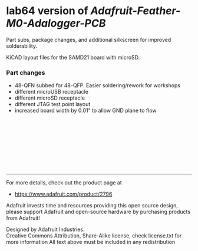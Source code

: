# **lab64 version** of *Adafruit-Feather-M0-Adalogger-PCB*

Part subs, package changes, and additional silkscreen for improved solderability. 

KiCAD layout files for the SAMD21 board with microSD.

### Part changes
* 48-QFN subbed for 48-QFP. Easier soldering/rework for workshops
* different microUSB receptacle
* different microSD receptacle
* different JTAG test point layout
* increased board width by 0.01" to allow GND plane to flow


<br>
<br>
<br>
<br>
<br>
<br>
<br>
<br>


------
For more details, check out the product page at

  * https://www.adafruit.com/product/2796

Adafruit invests time and resources providing this open source design, 
please support Adafruit and open-source hardware by purchasing 
products from Adafruit!

Designed by Adafruit Industries.  
Creative Commons Attribution, Share-Alike license, check license.txt for more information
All text above must be included in any redistribution
